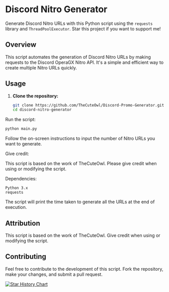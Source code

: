 # Discord Nitro Generator

Generate Discord Nitro URLs with this Python script using the `requests` library and `ThreadPoolExecutor`. Star this project if you want to support me!

## Overview

This script automates the generation of Discord Nitro URLs by making requests to the Discord OperaGX Nitro API. It's a simple and efficient way to create multiple Nitro URLs quickly.

## Usage

1. **Clone the repository:**

   ```bash
   git clone https://github.com/TheCuteOwl/Discord-Promo-Generator.git
   cd discord-nitro-generator
Run the script:
```bash
python main.py
```

Follow the on-screen instructions to input the number of Nitro URLs you want to generate.

Give credit:

This script is based on the work of TheCuteOwl. Please give credit when using or modifying the script.

Dependencies:
```
Python 3.x
requests
```

The script will print the time taken to generate all the URLs at the end of execution. 

## Attribution
This script is based on the work of TheCuteOwl. Give credit when using or modifying the script.

## Contributing
Feel free to contribute to the development of this script. Fork the repository, make your changes, and submit a pull request.


[![Star History Chart](https://api.star-history.com/svg?repos=TheCuteOwl/Discord-Promo-Generator&type=Date)](https://star-history.com/#TheCuteOwlDiscord-Promo-Generator&Date)
